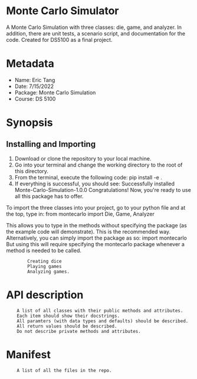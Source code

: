 # Monte Carlo Simulator
A Monte Carlo Simulation with three classes: die, game, and analyzer. In addition, there are unit tests, a scenario script, and documentation for the code. Created for DS5100 as a final project. 

# Metadata
- Name: Eric Tang
- Date: 7/15/2022
- Package: Monte Carlo Simulation
- Course: DS 5100

# Synopsis
## Installing and Importing
1. Download or clone the repository to your local machine.
2. Go into your terminal and change the working directory to the root of this directory.
3. From the terminal, execute the following code:
            pip install -e .
4. If everything is successful, you should see:
            Successfully installed Monte-Carlo-Simulation-1.0.0
Congratulations! Now, you're ready to use all this package has to offer.

To import the three classes into your project, go to your python file and at the top, type in:
            from montecarlo import Die, Game, Analyzer
            
This allows you to type in the methods without specifying the package (as the example code will demonstrate). This is the recommended way.
Alternatively, you can simply import the package as so:
            import montecarlo
But using this will require specifying the montecarlo package whenever a method is needed to be called.

            Creating dice
            Playing games
            Analyzing games.
# API description
        A list of all classes with their public methods and attributes.
        Each item should show their docstrings.
        All paramters (with data types and defaults) should be described.
        All return values should be described.
        Do not describe private methods and attributes.
# Manifest
        A list of all the files in the repo.
